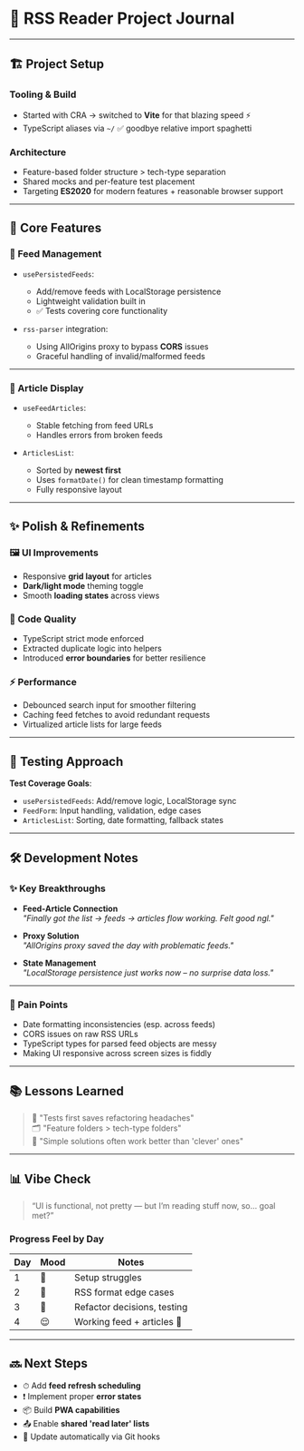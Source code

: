 # 📰 RSS Reader Project Journal

---

## 🏗️ Project Setup

### Tooling & Build

- Started with CRA → switched to **Vite** for that blazing speed ⚡
- TypeScript aliases via `~/` ✅ goodbye relative import spaghetti

### Architecture

- Feature-based folder structure > tech-type separation
- Shared mocks and per-feature test placement
- Targeting **ES2020** for modern features + reasonable browser support

---

## 🚀 Core Features

### 📡 Feed Management

- `usePersistedFeeds`:

  - Add/remove feeds with LocalStorage persistence
  - Lightweight validation built in
  - ✅ Tests covering core functionality

- `rss-parser` integration:
  - Using AllOrigins proxy to bypass **CORS** issues
  - Graceful handling of invalid/malformed feeds

---

### 📰 Article Display

- `useFeedArticles`:

  - Stable fetching from feed URLs
  - Handles errors from broken feeds

- `ArticlesList`:
  - Sorted by **newest first**
  - Uses `formatDate()` for clean timestamp formatting
  - Fully responsive layout

---

## ✨ Polish & Refinements

### 🖼️ UI Improvements

- Responsive **grid layout** for articles
- **Dark/light mode** theming toggle
- Smooth **loading states** across views

### 🧼 Code Quality

- TypeScript strict mode enforced
- Extracted duplicate logic into helpers
- Introduced **error boundaries** for better resilience

### ⚡ Performance

- Debounced search input for smoother filtering
- Caching feed fetches to avoid redundant requests
- Virtualized article lists for large feeds

---

## 🧪 Testing Approach

**Test Coverage Goals**:

- `usePersistedFeeds`: Add/remove logic, LocalStorage sync
- `FeedForm`: Input handling, validation, edge cases
- `ArticlesList`: Sorting, date formatting, fallback states

---

## 🛠️ Development Notes

### ✨ Key Breakthroughs

- **Feed-Article Connection**  
  _"Finally got the list → feeds → articles flow working. Felt good ngl."_

- **Proxy Solution**  
  _"AllOrigins proxy saved the day with problematic feeds."_

- **State Management**  
  _"LocalStorage persistence just works now – no surprise data loss."_

---

### 😤 Pain Points

- Date formatting inconsistencies (esp. across feeds)
- CORS issues on raw RSS URLs
- TypeScript types for parsed feed objects are messy
- Making UI responsive across screen sizes is fiddly

---

## 📚 Lessons Learned

> 🧪 "Tests first saves refactoring headaches"  
> 🗂 "Feature folders > tech-type folders"  
> 🧠 "Simple solutions often work better than 'clever' ones"

---

## 📊 Vibe Check

> “UI is functional, not pretty — but I’m reading stuff now, so... goal met?”

### Progress Feel by Day

| Day | Mood | Notes                       |
| --- | ---- | --------------------------- |
| 1   | 😤   | Setup struggles             |
| 2   | 🤯   | RSS format edge cases       |
| 3   | 🤔   | Refactor decisions, testing |
| 4   | 😌   | Working feed + articles 🎉  |

---

## 🔜 Next Steps

- ⏱ Add **feed refresh scheduling**
- ❗ Implement proper **error states**
- 📦 Build **PWA capabilities**
- 📤 Enable **shared 'read later' lists**
- 🧩 Update automatically via Git hooks
